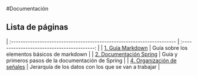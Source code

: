#Documentación
## Lista de páginas



| :--------------------------------------------------------------------- | :-----------------------------------------: |
| [1. Guía Markdown](./paginas/guiamd.html)                    | Guía sobre los elementos básicos de markdown             |
| [2. Documentación Spring](./paginas/springDoc.html)       | Guía y primeros pasos de la documentación de Spring |
| [4. Organización de señales](./paginas/oSenales.html)                       | Jerarquía de los datos con los que se van a trabajar |
    
   
    
